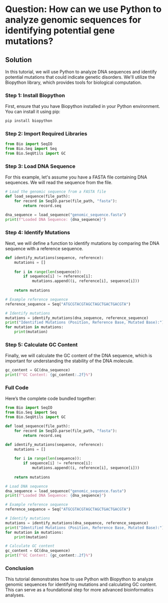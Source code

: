 # Question: How can we use Python to analyze genomic sequences for identifying potential gene mutations?

## Solution

In this tutorial, we will use Python to analyze DNA sequences and identify potential mutations that could indicate genetic disorders. We'll utilize the Biopython library, which provides tools for biological computation.

### Step 1: Install Biopython

First, ensure that you have Biopython installed in your Python environment. You can install it using pip:

```bash
pip install biopython
```

### Step 2: Import Required Libraries

```python
from Bio import SeqIO
from Bio.Seq import Seq
from Bio.SeqUtils import GC
```

### Step 3: Load DNA Sequence

For this example, let's assume you have a FASTA file containing DNA sequences. We will read the sequence from the file.

```python
# Load the genomic sequence from a FASTA file
def load_sequence(file_path):
    for record in SeqIO.parse(file_path, "fasta"):
        return record.seq

dna_sequence = load_sequence("genomic_sequence.fasta")
print(f"Loaded DNA Sequence: {dna_sequence}")
```

### Step 4: Identify Mutations

Next, we will define a function to identify mutations by comparing the DNA sequence with a reference sequence.

```python
def identify_mutations(sequence, reference):
    mutations = []
    
    for i in range(len(sequence)):
        if sequence[i] != reference[i]:
            mutations.append((i, reference[i], sequence[i]))
    
    return mutations

# Example reference sequence
reference_sequence = Seq("ATGCGTACGTAGCTAGCTGACTGACGTA")

# Identify mutations
mutations = identify_mutations(dna_sequence, reference_sequence)
print("Identified Mutations (Position, Reference Base, Mutated Base):")
for mutation in mutations:
    print(mutation)
```

### Step 5: Calculate GC Content

Finally, we will calculate the GC content of the DNA sequence, which is important for understanding the stability of the DNA molecule.

```python
gc_content = GC(dna_sequence)
print(f"GC Content: {gc_content:.2f}%")
```

### Full Code

Here’s the complete code bundled together:

```python
from Bio import SeqIO
from Bio.Seq import Seq
from Bio.SeqUtils import GC

def load_sequence(file_path):
    for record in SeqIO.parse(file_path, "fasta"):
        return record.seq

def identify_mutations(sequence, reference):
    mutations = []
    
    for i in range(len(sequence)):
        if sequence[i] != reference[i]:
            mutations.append((i, reference[i], sequence[i]))
    
    return mutations

# Load DNA sequence
dna_sequence = load_sequence("genomic_sequence.fasta")
print(f"Loaded DNA Sequence: {dna_sequence}")

# Example reference sequence
reference_sequence = Seq("ATGCGTACGTAGCTAGCTGACTGACGTA")

# Identify mutations
mutations = identify_mutations(dna_sequence, reference_sequence)
print("Identified Mutations (Position, Reference Base, Mutated Base):")
for mutation in mutations:
    print(mutation)

# Calculate GC content
gc_content = GC(dna_sequence)
print(f"GC Content: {gc_content:.2f}%")
```

### Conclusion

This tutorial demonstrates how to use Python with Biopython to analyze genomic sequences for identifying mutations and calculating GC content. This can serve as a foundational step for more advanced bioinformatics analyses.